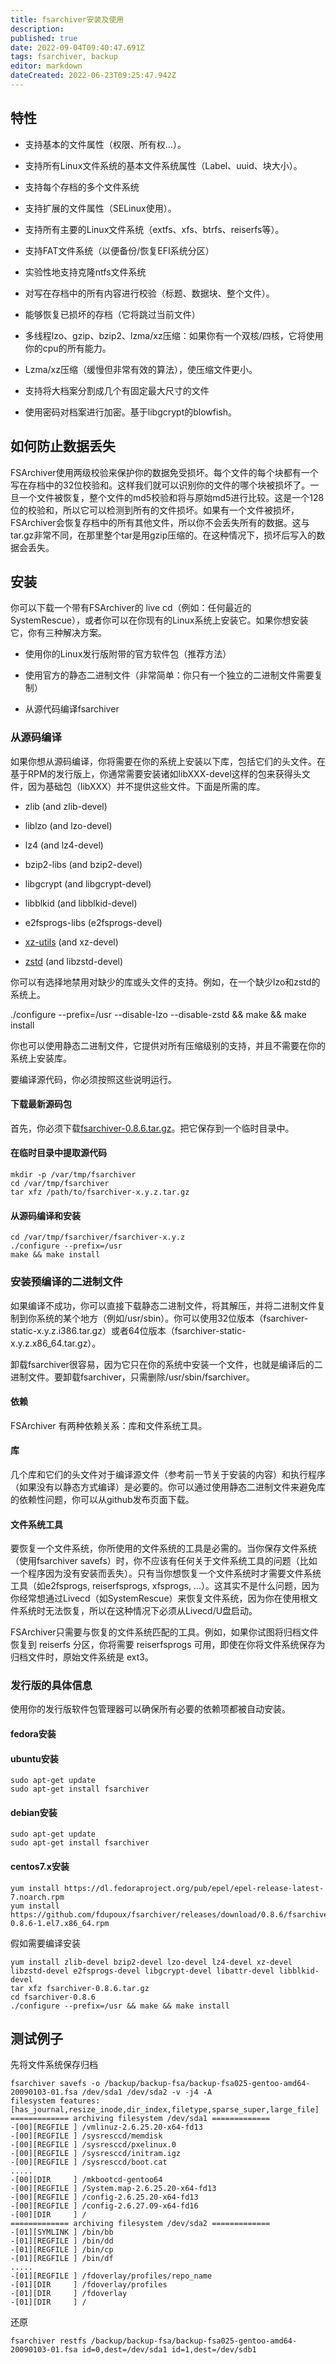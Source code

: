 ```yaml
---
title: fsarchiver安装及使用
description: 
published: true
date: 2022-09-04T09:40:47.691Z
tags: fsarchiver, backup
editor: markdown
dateCreated: 2022-06-23T09:25:47.942Z
---
```


## 特性

-   支持基本的文件属性（权限、所有权...）。  
    
-   支持所有Linux文件系统的基本文件系统属性（Label、uuid、块大小）。  
    
-   支持每个存档的多个文件系统  
    
-   支持扩展的文件属性（SELinux使用）。  
    
-   支持所有主要的Linux文件系统（extfs、xfs、btrfs、reiserfs等）。  
    
-   支持FAT文件系统（以便备份/恢复EFI系统分区）  
    
-   实验性地支持克隆ntfs文件系统  
    
-   对写在存档中的所有内容进行校验（标题、数据块、整个文件）。  
    
-   能够恢复已损坏的存档（它将跳过当前文件）  
    
-   多线程lzo、gzip、bzip2、lzma/xz压缩：如果你有一个双核/四核，它将使用你的cpu的所有能力。  
    
-   Lzma/xz压缩（缓慢但非常有效的算法），使压缩文件更小。  
    
-   支持将大档案分割成几个有固定最大尺寸的文件  
    
-   使用密码对档案进行加密。基于libgcrypt的blowfish。  
    

## 如何防止数据丢失

FSArchiver使用两级校验来保护你的数据免受损坏。每个文件的每个块都有一个写在存档中的32位校验和。这样我们就可以识别你的文件的哪个块被损坏了。一旦一个文件被恢复，整个文件的md5校验和将与原始md5进行比较。这是一个128位的校验和，所以它可以检测到所有的文件损坏。如果有一个文件被损坏，FSArchiver会恢复存档中的所有其他文件，所以你不会丢失所有的数据。这与tar.gz非常不同，在那里整个tar是用gzip压缩的。在这种情况下，损坏后写入的数据会丢失。

## 安装

你可以下载一个带有FSArchiver的 live cd（例如：任何最近的SystemRescue），或者你可以在你现有的Linux系统上安装它。如果你想安装它，你有三种解决方案。

-   使用你的Linux发行版附带的官方软件包（推荐方法）  
    
-   使用官方的静态二进制文件（非常简单：你只有一个独立的二进制文件需要复制）  
    
-   从源代码编译fsarchiver  
    

### 从源码编译

如果你想从源码编译，你将需要在你的系统上安装以下库，包括它们的头文件。在基于RPM的发行版上，你通常需要安装诸如libXXX-devel这样的包来获得头文件，因为基础包（libXXX）并不提供这些文件。下面是所需的库。

-   zlib (and zlib-devel)  
    
-   liblzo (and lzo-devel)  
    
-   lz4 (and lz4-devel)  
    
-   bzip2-libs (and bzip2-devel)  
    
-   libgcrypt (and libgcrypt-devel)  
    
-   libblkid (and libblkid-devel)  
    
-   e2fsprogs-libs (e2fsprogs-devel)  
    
-   [xz-utils](http://tukaani.org/xz/) (and xz-devel)  
    
-   [zstd](https://facebook.github.io/zstd/) (and libzstd-devel)  
    

你可以有选择地禁用对缺少的库或头文件的支持。例如，在一个缺少lzo和zstd的系统上。

./configure --prefix=/usr --disable-lzo --disable-zstd && make && make install

你也可以使用静态二进制文件，它提供对所有压缩级别的支持，并且不需要在你的系统上安装库。

要编译源代码，你必须按照这些说明运行。

#### 下载最新源码包

首先，你必须下载[fsarchiver-0.8.6.tar.gz](https://github.com/fdupoux/fsarchiver/releases/download/0.8.6/fsarchiver-0.8.6.tar.gz)。把它保存到一个临时目录中。

#### 在临时目录中提取源代码

```
mkdir -p /var/tmp/fsarchiver
cd /var/tmp/fsarchiver
tar xfz /path/to/fsarchiver-x.y.z.tar.gz
```

#### 从源码编译和安装

```
cd /var/tmp/fsarchiver/fsarchiver-x.y.z
./configure --prefix=/usr
make && make install
```

### 安装预编译的二进制文件

如果编译不成功，你可以直接下载静态二进制文件，将其解压，并将二进制文件复制到你系统的某个地方（例如/usr/sbin）。你可以使用32位版本（fsarchiver-static-x.y.z.i386.tar.gz）或者64位版本（fsarchiver-static-x.y.z.x86\_64.tar.gz）。

卸载fsarchiver很容易，因为它只在你的系统中安装一个文件，也就是编译后的二进制文件。要卸载fsarchiver，只需删除/usr/sbin/fsarchiver。

#### 依赖

FSArchiver 有两种依赖关系：库和文件系统工具。

#### 库

几个库和它们的头文件对于编译源文件（参考前一节关于安装的内容）和执行程序（如果没有以静态方式编译）是必要的。你可以通过使用静态二进制文件来避免库的依赖性问题，你可以从github发布页面下载。

#### 文件系统工具

要恢复一个文件系统，你所使用的文件系统的工具是必需的。当你保存文件系统（使用fsarchiver savefs）时，你不应该有任何关于文件系统工具的问题（比如一个程序因为没有安装而丢失）。只有当你想恢复一个文件系统时才需要文件系统工具（如e2fsprogs, reiserfsprogs, xfsprogs, ...）。这其实不是什么问题，因为你经常想通过Livecd（如SystemRescue）来恢复文件系统，因为你在使用根文件系统时无法恢复，所以在这种情况下必须从Livecd/U盘启动。

FSArchiver只需要与恢复的文件系统匹配的工具。例如，如果你试图将归档文件恢复到 reiserfs 分区，你将需要 reiserfsprogs 可用，即使在你将文件系统保存为归档文件时，原始文件系统是 ext3。

### 发行版的具体信息

使用你的发行版软件包管理器可以确保所有必要的依赖项都被自动安装。

#### fedora安装

#### ubuntu安装

```
sudo apt-get update
sudo apt-get install fsarchiver
```

#### debian安装

```
sudo apt-get update
sudo apt-get install fsarchiver
```

#### centos7.x安装

```
yum install https://dl.fedoraproject.org/pub/epel/epel-release-latest-7.noarch.rpm
yum install https://github.com/fdupoux/fsarchiver/releases/download/0.8.6/fsarchiver-0.8.6-1.el7.x86_64.rpm
```

假如需要编译安装

```
yum install zlib-devel bzip2-devel lzo-devel lz4-devel xz-devel libzstd-devel e2fsprogs-devel libgcrypt-devel libattr-devel libblkid-devel
tar xfz fsarchiver-0.8.6.tar.gz
cd fsarchiver-0.8.6
./configure --prefix=/usr && make && make install
```

## 测试例子

先将文件系统保存归档

```
fsarchiver savefs -o /backup/backup-fsa/backup-fsa025-gentoo-amd64-20090103-01.fsa /dev/sda1 /dev/sda2 -v -j4 -A
filesystem features: [has_journal,resize_inode,dir_index,filetype,sparse_super,large_file]
============= archiving filesystem /dev/sda1 =============
-[00][REGFILE ] /vmlinuz-2.6.25.20-x64-fd13
-[00][REGFILE ] /sysresccd/memdisk
-[00][REGFILE ] /sysresccd/pxelinux.0
-[00][REGFILE ] /sysresccd/initram.igz
-[00][REGFILE ] /sysresccd/boot.cat
.....
-[00][DIR     ] /mkbootcd-gentoo64
-[00][REGFILE ] /System.map-2.6.25.20-x64-fd13
-[00][REGFILE ] /config-2.6.25.20-x64-fd13
-[00][REGFILE ] /config-2.6.27.09-x64-fd16
-[00][DIR     ] /
============= archiving filesystem /dev/sda2 =============
-[01][SYMLINK ] /bin/bb
-[01][REGFILE ] /bin/dd
-[01][REGFILE ] /bin/cp
-[01][REGFILE ] /bin/df
.....
-[01][REGFILE ] /fdoverlay/profiles/repo_name
-[01][DIR     ] /fdoverlay/profiles
-[01][DIR     ] /fdoverlay
-[01][DIR     ] /
```

还原

```
fsarchiver restfs /backup/backup-fsa/backup-fsa025-gentoo-amd64-20090103-01.fsa id=0,dest=/dev/sda1 id=1,dest=/dev/sdb1
```